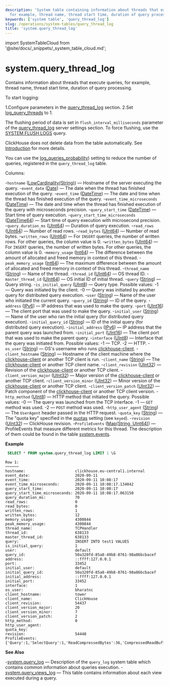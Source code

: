 ```yaml
---
description: 'System table containing information about threads that execute queries,
  for example, thread name, thread start time, duration of query processing.'
keywords: ['system table', 'query_thread_log']
slug: /operations/system-tables/query_thread_log
title: 'system.query_thread_log'
---
```


import SystemTableCloud from '@site/docs/_snippets/_system_table_cloud.md';

# system.query_thread_log

<SystemTableCloud/>

Contains information about threads that execute queries, for example, thread name, thread start time, duration of query processing.

To start logging:

1.Configure parameters in the [query_thread_log](/operations/server-configuration-parameters/settings#query_thread_log) section.
2.Set [log_query_threads](/operations/settings/settings#log_query_threads) to 1.

The flushing period of data is set in `flush_interval_milliseconds` parameter of the [query_thread_log](/operations/server-configuration-parameters/settings#query_thread_log) server settings section. To force flushing, use the [SYSTEM FLUSH LOGS](/sql-reference/statements/system#flush-logs) query.

ClickHouse does not delete data from the table automatically. See [Introduction](/operations/system-tables/overview#system-tables-introduction) for more details.

You can use the [log_queries_probability](/operations/settings/settings#log_queries_probability)) setting to reduce the number of queries, registered in the `query_thread_log` table.

Columns:

-`hostname` ([LowCardinality(String)](../../sql-reference/data-types/string.md)) — Hostname of the server executing the query.
-`event_date` ([Date](../../sql-reference/data-types/date.md)) — The date when the thread has finished execution of the query.
-`event_time` ([DateTime](../../sql-reference/data-types/datetime.md)) — The date and time when the thread has finished execution of the query.
-`event_time_microseconds` ([DateTime](../../sql-reference/data-types/datetime.md)) — The date and time when the thread has finished execution of the query with microseconds precision.
-`query_start_time` ([DateTime](../../sql-reference/data-types/datetime.md)) — Start time of query execution.
-`query_start_time_microseconds` ([DateTime64](../../sql-reference/data-types/datetime64.md)) — Start time of query execution with microsecond precision.
-`query_duration_ms` ([UInt64](/sql-reference/data-types/int-uint#integer-ranges)) — Duration of query execution.
-`read_rows` ([UInt64](/sql-reference/data-types/int-uint#integer-ranges)) — Number of read rows.
-`read_bytes` ([UInt64](/sql-reference/data-types/int-uint#integer-ranges)) — Number of read bytes.
-`written_rows` ([UInt64](/sql-reference/data-types/int-uint#integer-ranges)) — For `INSERT` queries, the number of written rows. For other queries, the column value is 0.
-`written_bytes` ([UInt64](/sql-reference/data-types/int-uint#integer-ranges)) — For `INSERT` queries, the number of written bytes. For other queries, the column value is 0.
-`memory_usage` ([Int64](../../sql-reference/data-types/int-uint.md)) — The difference between the amount of allocated and freed memory in context of this thread.
-`peak_memory_usage` ([Int64](../../sql-reference/data-types/int-uint.md)) — The maximum difference between the amount of allocated and freed memory in context of this thread.
-`thread_name` ([String](../../sql-reference/data-types/string.md)) — Name of the thread.
-`thread_id` ([UInt64](../../sql-reference/data-types/int-uint.md)) — OS thread ID.
-`master_thread_id` ([UInt64](/sql-reference/data-types/int-uint#integer-ranges)) — OS initial ID of initial thread.
-`query` ([String](../../sql-reference/data-types/string.md)) — Query string.
-`is_initial_query` ([UInt8](/sql-reference/data-types/int-uint#integer-ranges)) — Query type. Possible values:
-1 — Query was initiated by the client.
-0 — Query was initiated by another query for distributed query execution.
-`user` ([String](../../sql-reference/data-types/string.md)) — Name of the user who initiated the current query.
-`query_id` ([String](../../sql-reference/data-types/string.md)) — ID of the query.
-`address` ([IPv6](../../sql-reference/data-types/ipv6.md)) — IP address that was used to make the query.
-`port` ([UInt16](/sql-reference/data-types/int-uint#integer-ranges)) — The client port that was used to make the query.
-`initial_user` ([String](../../sql-reference/data-types/string.md)) — Name of the user who ran the initial query (for distributed query execution).
-`initial_query_id` ([String](../../sql-reference/data-types/string.md)) — ID of the initial query (for distributed query execution).
-`initial_address` ([IPv6](../../sql-reference/data-types/ipv6.md)) — IP address that the parent query was launched from.
-`initial_port` ([UInt16](/sql-reference/data-types/int-uint#integer-ranges)) — The client port that was used to make the parent query.
-`interface` ([UInt8](/sql-reference/data-types/int-uint#integer-ranges)) — Interface that the query was initiated from. Possible values:
-1 — TCP.
-2 — HTTP.
-`os_user` ([String](../../sql-reference/data-types/string.md)) — OS's username who runs [clickhouse-client](../../interfaces/cli.md).
-`client_hostname` ([String](../../sql-reference/data-types/string.md)) — Hostname of the client machine where the [clickhouse-client](../../interfaces/cli.md) or another TCP client is run.
-`client_name` ([String](../../sql-reference/data-types/string.md)) — The [clickhouse-client](../../interfaces/cli.md) or another TCP client name.
-`client_revision` ([UInt32](../../sql-reference/data-types/int-uint.md)) — Revision of the [clickhouse-client](../../interfaces/cli.md) or another TCP client.
-`client_version_major` ([UInt32](../../sql-reference/data-types/int-uint.md)) — Major version of the [clickhouse-client](../../interfaces/cli.md) or another TCP client.
-`client_version_minor` ([UInt32](../../sql-reference/data-types/int-uint.md)) — Minor version of the [clickhouse-client](../../interfaces/cli.md) or another TCP client.
-`client_version_patch` ([UInt32](../../sql-reference/data-types/int-uint.md)) — Patch component of the [clickhouse-client](../../interfaces/cli.md) or another TCP client version.
-`http_method` ([UInt8](/sql-reference/data-types/int-uint#integer-ranges)) — HTTP method that initiated the query. Possible values:
-0 — The query was launched from the TCP interface.
-1 — `GET` method was used.
-2 — `POST` method was used.
-`http_user_agent` ([String](../../sql-reference/data-types/string.md)) — The `UserAgent` header passed in the HTTP request.
-`quota_key` ([String](../../sql-reference/data-types/string.md)) — The "quota key" specified in the [quotas](../../operations/quotas.md) setting (see `keyed`).
-`revision` ([UInt32](../../sql-reference/data-types/int-uint.md)) — ClickHouse revision.
-`ProfileEvents` ([Map(String, UInt64)](../../sql-reference/data-types/array.md)) — ProfileEvents that measure different metrics for this thread. The description of them could be found in the table [system.events](/operations/system-tables/events).

**Example**

```sql
 SELECT * FROM system.query_thread_log LIMIT 1 \G
```

```text
Row 1:
──────
hostname:                      clickhouse.eu-central1.internal
event_date:                    2020-09-11
event_time:                    2020-09-11 10:08:17
event_time_microseconds:       2020-09-11 10:08:17.134042
query_start_time:              2020-09-11 10:08:17
query_start_time_microseconds: 2020-09-11 10:08:17.063150
query_duration_ms:             70
read_rows:                     0
read_bytes:                    0
written_rows:                  1
written_bytes:                 12
memory_usage:                  4300844
peak_memory_usage:             4300844
thread_name:                   TCPHandler
thread_id:                     638133
master_thread_id:              638133
query:                         INSERT INTO test1 VALUES
is_initial_query:              1
user:                          default
query_id:                      50a320fd-85a8-49b8-8761-98a86bcbacef
address:                       ::ffff:127.0.0.1
port:                          33452
initial_user:                  default
initial_query_id:              50a320fd-85a8-49b8-8761-98a86bcbacef
initial_address:               ::ffff:127.0.0.1
initial_port:                  33452
interface:                     1
os_user:                       bharatnc
client_hostname:               tower
client_name:                   ClickHouse
client_revision:               54437
client_version_major:          20
client_version_minor:          7
client_version_patch:          2
http_method:                   0
http_user_agent:
quota_key:
revision:                      54440
ProfileEvents:        {'Query':1,'SelectQuery':1,'ReadCompressedBytes':36,'CompressedReadBufferBlocks':1,'CompressedReadBufferBytes':10,'IOBufferAllocs':1,'IOBufferAllocBytes':89,'ContextLock':15,'RWLockAcquiredReadLocks':1}
```

**See Also**

-[system.query_log](/operations/system-tables/query_log) — Description of the `query_log` system table which contains common information about queries execution.
-[system.query_views_log](/operations/system-tables/query_views_log) — This table contains information about each view executed during a query.

